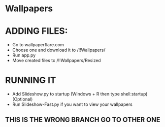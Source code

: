 # Wallpapers

# ADDING FILES:
- Go to wallpaperflare.com
- Choose one and download it to /!!Wallpapers/
- Run app.py
- Move created files to /!!Wallpapers/Resized

# RUNNING IT
- Add Slideshow.py to startup (Windows + R then type shell:startup) (Optional)
- Run Slideshow-Fast.py if you want to view your wallpapers
## THIS IS THE WRONG BRANCH GO TO OTHER ONE ##
